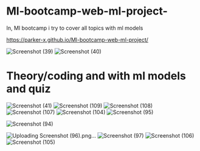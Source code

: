 
# Ml-bootcamp-web-ml-project-
In, Ml bootcamp i try  to cover all topics with ml models 

https://parker-x.github.io/Ml-bootcamp-web-ml-project/

![Screenshot (39)](https://user-images.githubusercontent.com/74282916/151979542-48e0deee-cbe2-49b8-901b-7da7461a3f1a.png)
![Screenshot (40)](https://user-images.githubusercontent.com/74282916/151979645-e69314bb-344b-42cb-9f59-e454409556b7.png)
# Theory/coding and with ml models and quiz
![Screenshot (41)](https://user-images.githubusercontent.com/74282916/151979885-3b9d05ba-098f-48e2-913d-bfbca73349f3.png)
![Screenshot (109)](https://user-images.githubusercontent.com/74282916/165677387-290efd21-2f03-4c5b-85cd-495ec02d9c63.png)
![Screenshot (108)](https://user-images.githubusercontent.com/74282916/165677400-38049f3d-73ff-436a-a061-60dff8e047da.png)
![Screenshot (107)](https://user-images.githubusercontent.com/74282916/165677407-e7c50f90-3777-4544-b806-6d5ed288344c.png)
![Screenshot (104)](https://user-images.githubusercontent.com/74282916/165677423-340a35f3-accd-47d8-a400-0ca1520c3ab7.png)
![Screenshot (95)](https://user-images.githubusercontent.com/74282916/165677605-c777adb4-69da-4c25-aa4d-2967fab2fba2.png)

![Screenshot (94)](https://user-images.githubusercontent.com/74282916/165677886-f706b15b-4110-47f2-850c-5a8cefb4689c.png)

![Uploading Screenshot (96).png…]()
![Screenshot (97)](https://user-images.githubusercontent.com/74282916/165677895-fb2a4a32-7ac1-440c-9f38-af5e5a65209c.png)
![Screenshot (106)](https://user-images.githubusercontent.com/74282916/165677930-7c6d63c5-4651-4d2f-bbb0-4c4ab249ab09.png)
![Screenshot (105)](https://user-images.githubusercontent.com/74282916/165677933-d7628a30-b2bf-4105-bf9f-34fceb333b3a.png)

